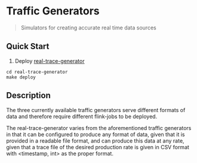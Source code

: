 # Traffic Generators

> Simulators for creating accurate real time data sources

## Quick Start

1. Deploy [real-trace-generator](./real-trace-generator/)

```
cd real-trace-generator
make deploy
```

## Description

The three currently available traffic generators serve different formats of data and therefore require different flink-jobs to be deployed. 

The real-trace-generator varies from the aforementioned traffic generators in that it can be configured to produce any format of data, given that it is provided in a readable file format, and can produce this data at any rate, given that a trace file of the desired production rate is given in CSV format with <timestamp, int> as the proper format.
